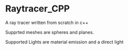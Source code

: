 # Raytracer_CPP
A ray tracer written from scratch in c++

Supprted meshes are spheres and planes.

Supported Lights are material emission and a direct light
